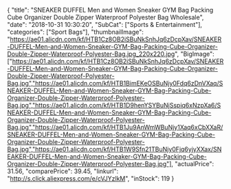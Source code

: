 {
	"title": "SNEAKER DUFFEL Men and Women Sneaker GYM Bag Packing Cube Organizer  Double Zipper Waterproof Polyester Bag Wholesale",
	"date": "2018-10-31 10:30:20",
	"SubCat": ["Sports & Entertainment"],
	"categories": ["Sport Bags"],
	"thumbnailImage": "https://ae01.alicdn.com/kf/HTB1Cz8OB2iSBuNkSnhJq6zDcpXav/SNEAKER-DUFFEL-Men-and-Women-Sneaker-GYM-Bag-Packing-Cube-Organizer-Double-Zipper-Waterproof-Polyester-Bag.jpg_220x220.jpg",
	"BigImage": ["https://ae01.alicdn.com/kf/HTB1Cz8OB2iSBuNkSnhJq6zDcpXav/SNEAKER-DUFFEL-Men-and-Women-Sneaker-GYM-Bag-Packing-Cube-Organizer-Double-Zipper-Waterproof-Polyester-Bag.jpg","https://ae01.alicdn.com/kf/HTB1BimEKeOSBuNjy0Fdq6zDnVXaq/SNEAKER-DUFFEL-Men-and-Women-Sneaker-GYM-Bag-Packing-Cube-Organizer-Double-Zipper-Waterproof-Polyester-Bag.jpg","https://ae01.alicdn.com/kf/HTB1D9henYSYBuNjSspiq6xNzpXa6/SNEAKER-DUFFEL-Men-and-Women-Sneaker-GYM-Bag-Packing-Cube-Organizer-Double-Zipper-Waterproof-Polyester-Bag.jpg","https://ae01.alicdn.com/kf/HTB1Ju9AnWmWBuNjy1Xaq6xCbXXaR/SNEAKER-DUFFEL-Men-and-Women-Sneaker-GYM-Bag-Packing-Cube-Organizer-Double-Zipper-Waterproof-Polyester-Bag.jpg","https://ae01.alicdn.com/kf/HTB1W9Sfn21TBuNjy0Fjq6yjyXXax/SNEAKER-DUFFEL-Men-and-Women-Sneaker-GYM-Bag-Packing-Cube-Organizer-Double-Zipper-Waterproof-Polyester-Bag.jpg"],
	"actualPrice": 31.56,
	"comparePrice": 39.45,
	"linkurl": "http://s.click.aliexpress.com/e/cVJYzlkM",
	"inStock": 119
}
